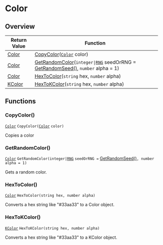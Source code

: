 # Color

## Overview

| Return Value                                                   | Function                                                                                                                                                                                 |
| -------------------------------------------------------------- | ---------------------------------------------------------------------------------------------------------------------------------------------------------------------------------------- |
| [Color](https://wofsauge.github.io/IsaacDocs/rep/Color.html)   | [CopyColor](color.md#copycolor)([`Color`](https://wofsauge.github.io/IsaacDocs/rep/Color.html) color)                                                                                    |
| [Color](https://wofsauge.github.io/IsaacDocs/rep/Color.html)   | [GetRandomColor](color.md#getrandomcolor)(`integer\|`[`RNG`](https://wofsauge.github.io/IsaacDocs/rep/RNG.html) seedOrRNG = [GetRandomSeed()](rng.md#getrandomseed), `number` alpha = 1) |
| [Color](https://wofsauge.github.io/IsaacDocs/rep/Color.html)   | [HexToColor](color.md#hextocolor)(`string` hex, `number` alpha)                                                                                                                          |
| [KColor](https://wofsauge.github.io/IsaacDocs/rep/KColor.html) | [HexToKColor](color.md#hextokcolor)(`string` hex, `number` alpha)                                                                                                                        |

## Functions

### CopyColor()

[`Color`](https://wofsauge.github.io/IsaacDocs/rep/Color.html) `CopyColor(`[`Color`](https://wofsauge.github.io/IsaacDocs/rep/Color.html) `color)`

Copies a color

### GetRandomColor()

[`Color`](https://wofsauge.github.io/IsaacDocs/rep/Color.html) `GetRandomColor(integer|`[`RNG`](https://wofsauge.github.io/IsaacDocs/rep/RNG.html) `seedOrRNG =` [GetRandomSeed()](rng.md#getrandomseed)`, number alpha = 1)`

Gets a random color.

### HexToColor()

[`Color`](https://wofsauge.github.io/IsaacDocs/rep/Color.html) `HexToColor(string hex, number alpha)`

Converts a hex string like "#33aa33" to a Color object.

### HexToKColor()

[`KColor`](https://wofsauge.github.io/IsaacDocs/rep/KColor.html) `HexToKColor(string hex, number alpha)`

Converts a hex string like "#33aa33" to a KColor object.
